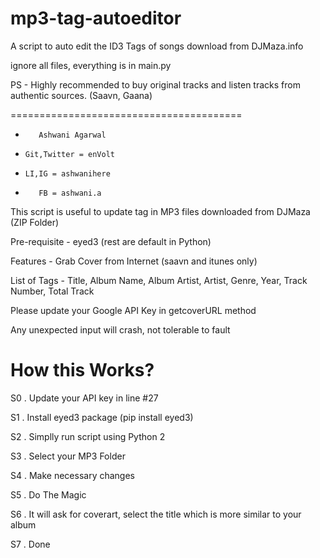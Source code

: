 # mp3-tag-autoeditor

A script to auto edit the ID3 Tags of songs download from DJMaza.info

ignore all files, everything is in main.py

PS - Highly recommended to buy original tracks and listen tracks from authentic sources. (Saavn, Gaana)

========================================

+        Ashwani Agarwal        
+     Git,Twitter = enVolt      
+     LI,IG = ashwanihere       
+        FB = ashwani.a         

This script is useful to update tag in MP3 files downloaded from DJMaza (ZIP Folder)

Pre-requisite - eyed3 (rest are default in Python)

Features - Grab Cover from Internet (saavn and itunes only)

List of Tags - Title, Album Name, Album Artist, Artist, Genre, Year, Track Number, Total Track

Please update your Google API Key in getcoverURL method

Any unexpected input will crash, not tolerable to fault

How this Works?
=========================
S0 . Update your API key in line #27

S1 . Install eyed3 package (pip install eyed3)

S2 . Simplly run script using Python 2

S3 . Select your MP3 Folder

S4 . Make necessary changes

S5 . Do The Magic

S6 . It will ask for coverart, select the title which is more similar to your album

S7 . Done
